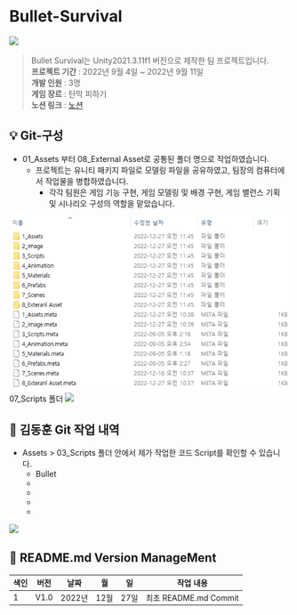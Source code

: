# Bullet-Survival

<img src="https://capsule-render.vercel.app/api?type=wave&color=auto&height=300&section=header&text=Bullet%20Survival&fontSize=90" />

> Bullet Survival는 Unity2021.3.11f1 버전으로 제작한 팀 프로젝트입니다.
<br/> **프로젝트 기간** : 2022년 9월 4일 ~ 2022년 9월 11일
<br/> **개발 인원**    : 3명
<br/> **게임 장르**    : 탄막 피하기
<br/> **노션 링크**    : [노션](https://glamorous-timpani-e2c.notion.site/Unity-C-117ac0c996df4ac284e2e8bdd6b7a7f2)

:bulb:   Git-구성
------------------------
* 01_Assets 부터 08_External Asset로 공통된 폴더 명으로 작업하였습니다.
  * 프로젝트는 유니티 패키지 파일로 모델링 파일을 공유하였고, 팀장의 컴퓨터에서 작업물을 병합하였습니다.
    * 각각 팀원은 게임 기능 구현, 게임 모델링 및 배경 구현, 게임 밸런스 기획 및 시나리오 구성의 역할을 맡았습니다.
<img src="img/one.png">
07_Scripts 폴더
<img src="img/two.png">

💾 김동훈 Git 작업 내역
------------------------
* Assets > 03_Scripts 폴더 안에서 제가 작업한 코드 Script를 확인할 수 있습니다.
  * Bullet
  * 
  *   
  * 
  * 

<img src="img/three.png">


:nail_care: README.md Version ManageMent
------------------------

색인|버전|날짜|월|일|작업 내용
---|---|---|---|---|---|
1|V1.0|2022년|12월|27일|최초 README.md Commit
